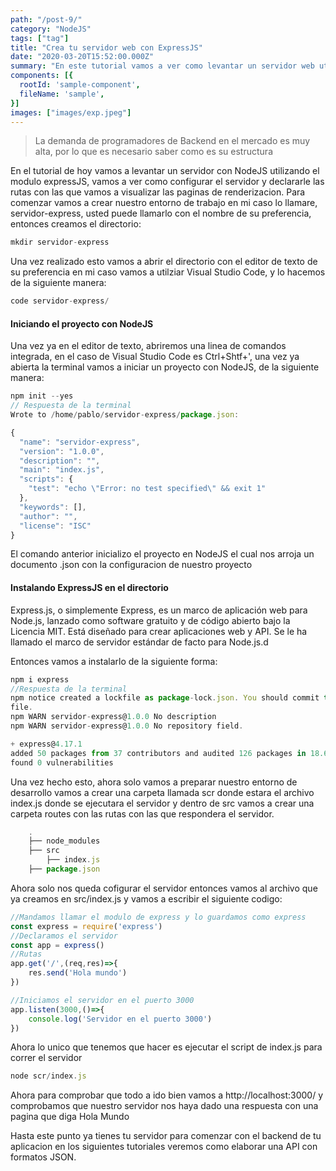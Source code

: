 ```yaml
---
path: "/post-9/"
category: "NodeJS"
tags: ["tag"]
title: "Crea tu servidor web con ExpressJS"
date: "2020-03-20T15:52:00.000Z"
summary: "En este tutorial vamos a ver como levantar un servidor web utilizando el modulo de Express..."
components: [{
  rootId: 'sample-component',
  fileName: 'sample',
}]
images: ["images/exp.jpeg"]
---
```


> La demanda de programadores de Backend en el mercado es muy alta, por lo que es necesario saber como es su estructura

En el tutorial de hoy vamos a levantar un servidor con NodeJS utilizando el modulo expressJS, vamos a ver como configurar el servidor y declararle las rutas con las que vamos a visualizar las paginas de renderizacion.
Para comenzar vamos a crear nuestro entorno de trabajo en mi caso lo llamare, servidor-express, usted puede llamarlo con el nombre de su preferencia, entonces creamos el directorio:

```js
mkdir servidor-express
```

Una vez realizado esto vamos a abrir el directorio con el editor de texto de su preferencia en mi caso vamos a utilziar Visual Studio Code, y lo hacemos de la siguiente manera:

```js
code servidor-express/
```

#### Iniciando el proyecto con NodeJS

Una vez ya en el editor de texto, abriremos una linea de comandos integrada, en el caso de Visual Studio Code es Ctrl+Shtf+', una vez ya abierta la terminal vamos a iniciar un proyecto con NodeJS, de la siguiente manera:
 
```js
npm init --yes
// Respuesta de la terminal
Wrote to /home/pablo/servidor-express/package.json:

{
  "name": "servidor-express",
  "version": "1.0.0",
  "description": "",
  "main": "index.js",
  "scripts": {
    "test": "echo \"Error: no test specified\" && exit 1"
  },
  "keywords": [],
  "author": "",
  "license": "ISC"
}
```
El comando anterior inicializo el proyecto en NodeJS el cual nos arroja un documento .json con la configuracion de nuestro proyecto 

#### Instalando ExpressJS en el directorio

Express.js, o simplemente Express, es un marco de aplicación web para Node.js, lanzado como software gratuito y de código abierto bajo la Licencia MIT. Está diseñado para crear aplicaciones web y API. Se le ha llamado el marco de servidor estándar de facto para Node.js.d

Entonces vamos a instalarlo de la siguiente forma: 

```js
npm i express
//Respuesta de la terminal
npm notice created a lockfile as package-lock.json. You should commit this 
file.
npm WARN servidor-express@1.0.0 No description
npm WARN servidor-express@1.0.0 No repository field.

+ express@4.17.1
added 50 packages from 37 contributors and audited 126 packages in 18.684s
found 0 vulnerabilities
```
Una vez hecho esto, ahora solo vamos a preparar nuestro entorno de desarrollo vamos a crear una carpeta llamada scr donde estara el archivo index.js donde se ejecutara el servidor y dentro de src vamos a crear una carpeta routes con las rutas con las que respondera el servidor.

```js
    .
    ├── node_modules
    ├── src
        ├── index.js
    ├── package.json
```
Ahora solo nos queda cofigurar el servidor entonces vamos al archivo que ya creamos en src/index.js y vamos a escribir el siguiente codigo:

```js
//Mandamos llamar el modulo de express y lo guardamos como express
const express = require('express')
//Declaramos el servidor
const app = express()
//Rutas
app.get('/',(req,res)=>{
    res.send('Hola mundo')
})

//Iniciamos el servidor en el puerto 3000
app.listen(3000,()=>{
    console.log('Servidor en el puerto 3000')
})
```
Ahora lo unico que tenemos que hacer es ejecutar el script de index.js para correr el servidor

```js
node scr/index.js
```

Ahora para comprobar que todo a ido bien vamos a http://localhost:3000/ y comprobamos que nuestro servidor nos haya dado una respuesta con una pagina que diga Hola Mundo

Hasta este punto ya tienes tu servidor para comenzar con el backend de tu aplicacion en los siguientes tutoriales veremos como elaborar una API con formatos JSON.